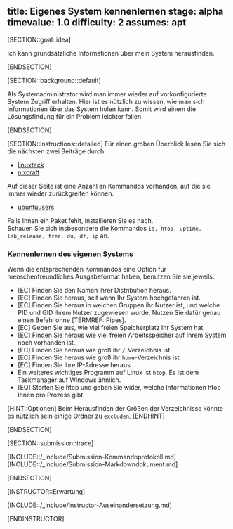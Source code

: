 title: Eigenes System kennenlernen
stage: alpha
timevalue: 1.0
difficulty: 2
assumes: apt
---

[SECTION::goal::idea]

Ich kann grundsätzliche Informationen über mein System herausfinden.

[ENDSECTION]

[SECTION::background::default]

Als Systemadministrator wird man immer wieder auf vorkonfigurierte System Zugriff erhalten.
Hier ist es nützlich zu wissen, wie man sich Informationen über das System holen kann. Somit wird 
einem die Lösungsfindung für ein Problem leichter fallen.

[ENDSECTION]

[SECTION::instructions::detailed]
Für einen groben Überblick lesen Sie sich die nächsten zwei Beiträge durch.

- [linuxteck](https://www.linuxteck.com/linux-system-information-command-cheat-sheet/)
- [nixcraft](https://www.cyberciti.biz/open-source/linux-commands-to-know-the-system/)

Auf dieser Seite ist eine Anzahl an Kommandos vorhanden, auf die sie immer wieder zurückgreifen können.

- [ubuntuusers](https://wiki.ubuntuusers.de/Shell/Befehls%C3%BCbersicht/)

Falls Ihnen ein Paket fehlt, installieren Sie es nach.  
Schauen Sie sich insbesondere die Kommandos `id, htop, uptime, lsb_release, free, du, df, ip` an.

### Kennenlernen des eigenen Systems

Wenn die entsprechenden Kommandos eine Option für menschenfreundliches Ausgabeformat haben,
benutzen Sie sie jeweils.

- [EC] Finden Sie den Namen ihrer Distribution heraus.
- [EC] Finden Sie heraus, seit wann Ihr System hochgefahren ist.
- [EC] Finden Sie heraus in welchen Gruppen ihr Nutzer ist, und welche PID und GID ihrem Nutzer zugewiesen wurde. 
  Nutzen Sie dafür genau einen Befehl ohne [TERMREF::Pipes].
- [EC] Geben Sie aus, wie viel freien Speicherplatz Ihr System hat.
- [EC] Finden Sie heraus wie viel freien Arbeitsspeicher auf Ihrem System noch vorhanden ist.
- [EC] Finden Sie heraus wie groß ihr `/`-Verzeichnis ist.
- [EC] Finden Sie heraus wie groß ihr `home`-Verzeichnis ist.
- [EC] Finden Sie ihre IP-Adresse heraus.
- Ein weiteres wichtiges Programm auf Linux ist `htop`. Es ist dem Taskmanager auf Windows ähnlich.
- [EQ] Starten Sie htop und geben Sie wider, welche Informationen htop Ihnen pro Prozess gibt.

[HINT::Optionen]
Beim Herausfinden der Größen der Verzeichnisse könnte es nützlich sein einige Ordner zu `excluden`.
[ENDHINT]

[ENDSECTION]

[SECTION::submission::trace]

[INCLUDE::/_include/Submission-Kommandoprotokoll.md]
[INCLUDE::/_include/Submission-Markdowndokument.md]

[ENDSECTION]

[INSTRUCTOR::Erwartung]

[INCLUDE::/_include/Instructor-Auseinandersetzung.md]

[ENDINSTRUCTOR]